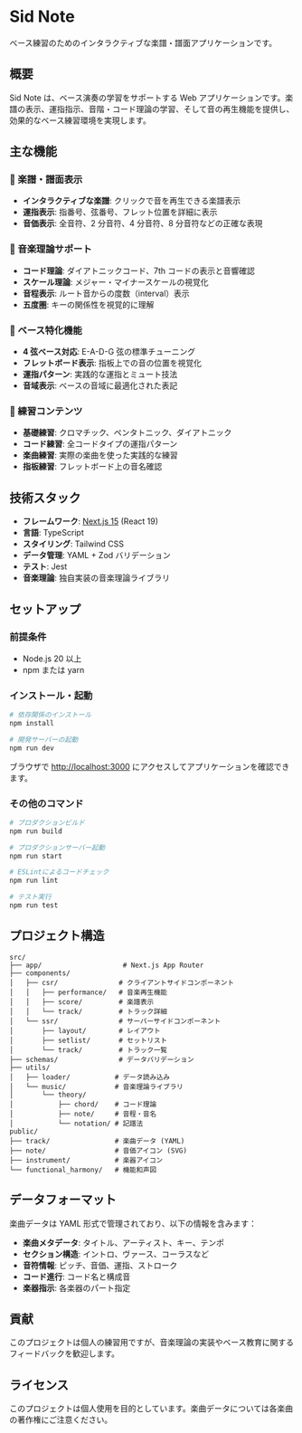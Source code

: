 # Sid Note

ベース練習のためのインタラクティブな楽譜・譜面アプリケーションです。

## 概要

Sid Note は、ベース演奏の学習をサポートする Web アプリケーションです。楽譜の表示、運指指示、音階・コード理論の学習、そして音の再生機能を提供し、効果的なベース練習環境を実現します。

## 主な機能

### 🎵 楽譜・譜面表示

- **インタラクティブな楽譜**: クリックで音を再生できる楽譜表示
- **運指表示**: 指番号、弦番号、フレット位置を詳細に表示
- **音価表示**: 全音符、2 分音符、4 分音符、8 分音符などの正確な表現

### 🎼 音楽理論サポート

- **コード理論**: ダイアトニックコード、7th コードの表示と音響確認
- **スケール理論**: メジャー・マイナースケールの視覚化
- **音程表示**: ルート音からの度数（interval）表示
- **五度圏**: キーの関係性を視覚的に理解

### 🎸 ベース特化機能

- **4 弦ベース対応**: E-A-D-G 弦の標準チューニング
- **フレットボード表示**: 指板上での音の位置を視覚化
- **運指パターン**: 実践的な運指とミュート技法
- **音域表示**: ベースの音域に最適化された表記

### 🎯 練習コンテンツ

- **基礎練習**: クロマチック、ペンタトニック、ダイアトニック
- **コード練習**: 全コードタイプの運指パターン
- **楽曲練習**: 実際の楽曲を使った実践的な練習
- **指板練習**: フレットボード上の音名確認

## 技術スタック

- **フレームワーク**: [Next.js 15](https://nextjs.org/) (React 19)
- **言語**: TypeScript
- **スタイリング**: Tailwind CSS
- **データ管理**: YAML + Zod バリデーション
- **テスト**: Jest
- **音楽理論**: 独自実装の音楽理論ライブラリ

## セットアップ

### 前提条件

- Node.js 20 以上
- npm または yarn

### インストール・起動

```bash
# 依存関係のインストール
npm install

# 開発サーバーの起動
npm run dev
```

ブラウザで [http://localhost:3000](http://localhost:3000) にアクセスしてアプリケーションを確認できます。

### その他のコマンド

```bash
# プロダクションビルド
npm run build

# プロダクションサーバー起動
npm run start

# ESLintによるコードチェック
npm run lint

# テスト実行
npm run test
```

## プロジェクト構造

```
src/
├── app/                    # Next.js App Router
├── components/
│   ├── csr/               # クライアントサイドコンポーネント
│   │   ├── performance/   # 音楽再生機能
│   │   ├── score/         # 楽譜表示
│   │   └── track/         # トラック詳細
│   └── ssr/               # サーバーサイドコンポーネント
│       ├── layout/        # レイアウト
│       ├── setlist/       # セットリスト
│       └── track/         # トラック一覧
├── schemas/               # データバリデーション
├── utils/
│   ├── loader/           # データ読み込み
│   └── music/            # 音楽理論ライブラリ
│       └── theory/
│           ├── chord/    # コード理論
│           ├── note/     # 音程・音名
│           └── notation/ # 記譜法
public/
├── track/                # 楽曲データ (YAML)
├── note/                 # 音価アイコン (SVG)
├── instrument/           # 楽器アイコン
└── functional_harmony/   # 機能和声図
```

## データフォーマット

楽曲データは YAML 形式で管理されており、以下の情報を含みます：

- **楽曲メタデータ**: タイトル、アーティスト、キー、テンポ
- **セクション構造**: イントロ、ヴァース、コーラスなど
- **音符情報**: ピッチ、音価、運指、ストローク
- **コード進行**: コード名と構成音
- **楽器指示**: 各楽器のパート指定

## 貢献

このプロジェクトは個人の練習用ですが、音楽理論の実装やベース教育に関するフィードバックを歓迎します。

## ライセンス

このプロジェクトは個人使用を目的としています。楽曲データについては各楽曲の著作権にご注意ください。
